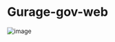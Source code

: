 # Gurage-gov-web
![image](https://user-images.githubusercontent.com/93023046/222944735-ed64737e-2a28-4a80-a4cf-587e188cdd51.png)
